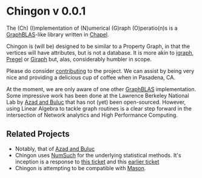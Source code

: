 # Chingon v 0.0.1

The (Ch) (I)mplementation of (N)umerical (G)raph (O)peratio(n)s is a [GraphBLAS](http://graphblas.org/)-like library written in [Chapel](https://chapel-lang.org/).

Chingon is (will be) designed to be similar to a Property Graph, in that the vertices will have attributes, but is not a database.  It is more akin to [igraph](http://igraph.org/), [Pregel](https://blog.acolyer.org/2015/05/26/pregel-a-system-for-large-scale-graph-processing/) or [Giraph](http://giraph.apache.org/) but, alas, considerably humbler in scope.

Please do consider [contributing](CONTRIBUTING.md) to the project.  We can assist by being very nice and providing a delicious cup of coffee when in Pasadena, CA.

At the moment, we are only aware of one other [GraphBLAS](https://github.com/cmu-sei/gbtl) implementation. Some impressive work has been done at the Lawrence Berkeley National Lab by [Azad and Buluc](https://chapel-lang.org/CHIUW/2017/azad-slides.pdf) that has not (yet) been open-sourced.  However, using Linear Algebra to tackle graph routines is a clear step forward in the intersection of Network analytics and High Performance Computing.

## Related Projects

* Notably, that of [Azad and Buluc](https://chapel-lang.org/CHIUW/2017/azad-slides.pdf)
* Chingon uses [NumSuch](https://github.com/buddha314/numsuch) for the underlying statistical methods.  It's inception is a response to [this ticket](https://github.com/buddha314/numsuch/issues/35) and this [earlier ticket](https://github.com/chapel-lang/chapel/issues/6840) 
* Chingon is attempting to be compatible with [Mason](https://chapel-lang.org/docs/master/tools/mason/mason.html).


